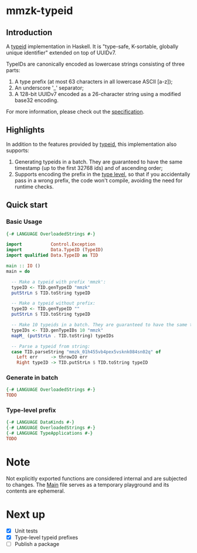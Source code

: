 # mmzk-typeid

## Introduction

A [typeid](https://github.com/jetpack-io/typeid) implementation in Haskell. It is "type-safe, K-sortable, globally unique identifier" extended on top of UUIDv7.

TypeIDs are canonically encoded as lowercase strings consisting of three parts:

1. A type prefix (at most 63 characters in all lowercase ASCII [a-z]);
2. An underscore '_' separator;
3. A 128-bit UUIDv7 encoded as a 26-character string using a modified base32 encoding.

For more information, please check out the [specification](https://github.com/jetpack-io/typeid/blob/main/README.md).

## Highlights

In addition to the features provided by [typeid](https://github.com/jetpack-io/typeid), this implementation also supports:

1. Generating typeids in a batch. They are guaranteed to have the same timestamp (up to the first 32768 ids) and of ascending order;
2. Supports encoding the prefix in the [type level](src/Data/KindID.hs), so that if you accidentally pass in a wrong prefix, the code won't compile, avoiding the need for runtime checks.

## Quick start

### Basic Usage
```Haskell
{-# LANGUAGE OverloadedStrings #-}

import           Control.Exception
import           Data.TypeID (TypeID)
import qualified Data.TypeID as TID

main :: IO ()
main = do

  -- Make a typeid with prefix 'mmzk':
  typeID <- TID.genTypeID "mmzk"
  putStrLn $ TID.toString typeID

  -- Make a typeid without prefix:
  typeID <- TID.genTypeID ""
  putStrLn $ TID.toString typeID

  -- Make 10 typeids in a batch. They are guaranteed to have the same timestamp and of ascending order:
  typeIDs <- TID.genTypeIDs 10 "mmzk"
  mapM_ (putStrLn . TID.toString) typeIDs

  -- Parse a typeid from string:
  case TID.parseString "mmzk_01h455vb4pex5vsknk084sn02q" of
    Left err     -> throwIO err
    Right typeID -> TID.putStrLn $ TID.toString typeID
```

### Generate in batch
```Haskell
{-# LANGUAGE OverloadedStrings #-}
TODO
```

### Type-level prefix
```Haskell
{-# LANGUAGE DataKinds #-}
{-# LANGUAGE OverloadedStrings #-}
{-# LANGUAGE TypeApplications #-}
TODO
```

# Note
Not explicitly exported functions are considered internal and are subjected to changes.
The [Main](src/Main.hs) file serves as a temporary playground and its contents are ephemeral.

# Next up
- [x] Unit tests
- [x] Type-level typeid prefixes
- [ ] Publish a package
